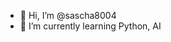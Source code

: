- 👋 Hi, I’m @sascha8004
- 🌱 I’m currently learning Python, AI

<!---
sascha8004/sascha8004 is a ✨ special ✨ repository because its `README.md` (this file) appears on your GitHub profile.
You can click the Preview link to take a look at your changes.
--->
